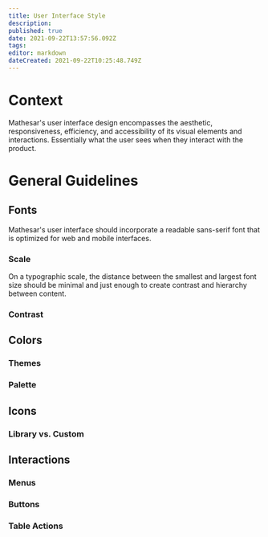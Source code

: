```yaml
---
title: User Interface Style
description: 
published: true
date: 2021-09-22T13:57:56.092Z
tags: 
editor: markdown
dateCreated: 2021-09-22T10:25:48.749Z
---
```


# Context
Mathesar's user interface design encompasses the aesthetic, responsiveness, efficiency, and accessibility of its visual elements and interactions. Essentially what the user sees when they interact with the product.

# General Guidelines
## Fonts
Mathesar's user interface should incorporate a readable sans-serif font that is optimized for web and mobile interfaces.

### Scale
On a typographic scale, the distance between the smallest and largest font size should be minimal and just enough to create contrast and hierarchy between content. 

### Contrast

## Colors

### Themes

### Palette



## Icons

### Library vs. Custom

## Interactions

### Menus
### Buttons
### Table Actions